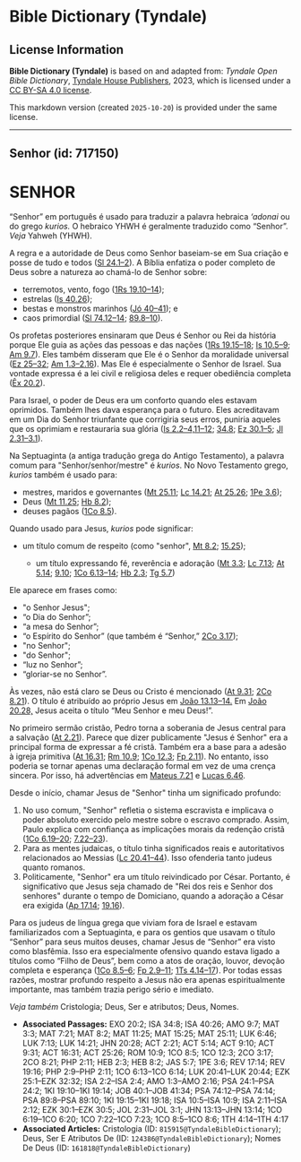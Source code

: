 # Bible Dictionary (Tyndale)

## License Information

**Bible Dictionary (Tyndale)** is based on and adapted from: _Tyndale Open Bible Dictionary_, [Tyndale House Publishers](https://tyndaleopenresources.com/), 2023, which is licensed under a [CC BY-SA 4.0 license](https://creativecommons.org/licenses/by-sa/4.0/legalcode.en).

This markdown version (created `2025-10-20`) is provided under the same license.



--------------------------------

## Senhor (id: 717150)

SENHOR
======

“Senhor” em português é usado para traduzir a palavra hebraica *‘adonai* ou do grego *kurios.* O hebraico YHWH é geralmente traduzido como “Senhor”. *Veja* Yahweh (YHWH).

A regra e a autoridade de Deus como Senhor baseiam\-se em Sua criação e posse de tudo e todos ([Sl 24\.1–2](https://ref.ly/Ps24:1-Ps24:2)). A Bíblia enfatiza o poder completo de Deus sobre a natureza ao chamá\-lo de Senhor sobre:

* terremotos, vento, fogo ([1Rs 19\.10–14](https://ref.ly/1Kgs19:10-1Kgs19:14));
* estrelas ([Is 40\.26](https://ref.ly/Isa40:26));
* bestas e monstros marinhos ([Jó 40–41](https://ref.ly/Job40:1-Job41:34)); e
* caos primordial ([Sl 74\.12–14](https://ref.ly/Ps74:12-Ps74:14); [89\.8–10](https://ref.ly/Ps89:8-Ps89:10)).

Os profetas posteriores ensinaram que Deus é Senhor ou Rei da história porque Ele guia as ações das pessoas e das nações ([1Rs 19\.15–18](https://ref.ly/1Kgs19:15-1Kgs19:18); [Is 10\.5–9](https://ref.ly/Isa10:5-Isa10:9); [Am 9\.7](https://ref.ly/Amos9:7)). Eles também disseram que Ele é o Senhor da moralidade universal ([Ez 25–32](https://ref.ly/Ezek25:1-Ezek32:32); [Am 1\.3–2\.16](https://ref.ly/Amos1:3-Amos2:16)). Mas Ele é especialmente o Senhor de Israel. Sua vontade expressa é a lei civil e religiosa deles e requer obediência completa ([Êx 20\.2](https://ref.ly/Exod20:2)).

Para Israel, o poder de Deus era um conforto quando eles estavam oprimidos. Também lhes dava esperança para o futuro. Eles acreditavam em um Dia do Senhor triunfante que corrigiria seus erros, puniria aqueles que os oprimiam e restauraria sua glória ([Is 2\.2–4,11–12](https://ref.ly/Isa2:2-Isa2:4,Isa2:11-Isa2:12); [34\.8](https://ref.ly/Isa34:8); [Ez 30\.1–5](https://ref.ly/Ezek30:1-Ezek30:5); [Jl 2\.31–3\.1](https://ref.ly/Joel2:31-Joel3:1)).

Na Septuaginta (a antiga tradução grega do Antigo Testamento), a palavra comum para "Senhor/senhor/mestre" é *kurios*. No Novo Testamento grego, *kurios* também é usado para:

* mestres, maridos e governantes ([Mt 25\.11](https://ref.ly/Matt25:11); [Lc 14\.21](https://ref.ly/Luke14:21); [At 25\.26](https://ref.ly/Acts25:26); [1Pe 3\.6](https://ref.ly/1Pet3:6));
* Deus ([Mt 11\.25](https://ref.ly/Matt11:25); [Hb 8\.2](https://ref.ly/Heb8:2));
* deuses pagãos ([1Co 8\.5](https://ref.ly/1Cor8:5)).

Quando usado para Jesus, *kurios* pode significar:

* um título comum de respeito (como "senhor", [Mt 8\.2](https://ref.ly/Matt8:2); [15\.25](https://ref.ly/Matt15:25));

    + um título expressando fé, reverência e adoração ([Mt 3\.3](https://ref.ly/Matt3:3); [Lc 7\.13](https://ref.ly/Luke7:13); [At 5\.14](https://ref.ly/Acts5:14); [9\.10](https://ref.ly/Acts9:10); [1Co 6\.13–14](https://ref.ly/1Cor6:13-1Cor6:14); [Hb 2\.3](https://ref.ly/Heb2:3); [Tg 5\.7](https://ref.ly/Jas5:7))

Ele aparece em frases como:

* "o Senhor Jesus";
* “o Dia do Senhor”;
* “a mesa do Senhor”;
* “o Espírito do Senhor” (que também é “Senhor,” [2Co 3\.17](https://ref.ly/2Cor3:17));
* "no Senhor";
* "do Senhor";
* “luz no Senhor”;
* “gloriar\-se no Senhor”.

Às vezes, não está claro se Deus ou Cristo é mencionado ([At 9\.31](https://ref.ly/Acts9:31); [2Co 8\.21](https://ref.ly/2Cor8:21)). O título é atribuído ao próprio Jesus em [João 13\.13–14\.](https://ref.ly/John13:13-John13:14) Em [João 20\.28,](https://ref.ly/John20:28) Jesus aceita o título “Meu Senhor e meu Deus!”.

No primeiro sermão cristão, Pedro torna a soberania de Jesus central para a salvação ([At 2\.21](https://ref.ly/Acts2:21)). Parece que dizer publicamente "Jesus é Senhor" era a principal forma de expressar a fé cristã. Também era a base para a adesão à igreja primitiva ([At 16\.31](https://ref.ly/Acts16:31); [Rm 10\.9](https://ref.ly/Rom10:9); [1Co 12\.3](https://ref.ly/1Cor12:3); [Fp 2\.11](https://ref.ly/Phil2:11)). No entanto, isso poderia se tornar apenas uma declaração formal em vez de uma crença sincera. Por isso, há advertências em [Mateus 7\.21](https://ref.ly/Matt7:21) e [Lucas 6\.46](https://ref.ly/Luke6:46).

Desde o início, chamar Jesus de "Senhor" tinha um significado profundo:

1. No uso comum, "Senhor" refletia o sistema escravista e implicava o poder absoluto exercido pelo mestre sobre o escravo comprado. Assim, Paulo explica com confiança as implicações morais da redenção cristã ([1Co 6\.19–20](https://ref.ly/1Cor6:19-1Cor6:20); [7\.22–23](https://ref.ly/1Cor7:22-1Cor7:23)).
2. Para as mentes judaicas, o título tinha significados reais e autoritativos relacionados ao Messias ([Lc 20\.41–44](https://ref.ly/Luke20:41-Luke20:44)). Isso ofenderia tanto judeus quanto romanos.
3. Politicamente, "Senhor" era um título reivindicado por César. Portanto, é significativo que Jesus seja chamado de "Rei dos reis e Senhor dos senhores" durante o tempo de Domiciano, quando a adoração a César era exigida ([Ap 17\.14](https://ref.ly/Rev17:14); [19\.16](https://ref.ly/Rev19:16)).

Para os judeus de língua grega que viviam fora de Israel e estavam familiarizados com a Septuaginta, e para os gentios que usavam o título “Senhor” para seus muitos deuses, chamar Jesus de “Senhor” era visto como blasfêmia. Isso era especialmente ofensivo quando estava ligado a títulos como “Filho de Deus”, bem como a atos de oração, louvor, devoção completa e esperança ([1Co 8\.5–6](https://ref.ly/1Cor8:5-1Cor8:6); [Fp 2\.9–11](https://ref.ly/Phil2:9-Phil2:11); [1Ts 4\.14–17](https://ref.ly/1Thess4:14-1Thess4:17)). Por todas essas razões, mostrar profundo respeito a Jesus não era apenas espiritualmente importante, mas também trazia perigo sério e imediato.

*Veja também* Cristologia; Deus, Ser e atributos; Deus, Nomes.

* **Associated Passages:** EXO 20:2; ISA 34:8; ISA 40:26; AMO 9:7; MAT 3:3; MAT 7:21; MAT 8:2; MAT 11:25; MAT 15:25; MAT 25:11; LUK 6:46; LUK 7:13; LUK 14:21; JHN 20:28; ACT 2:21; ACT 5:14; ACT 9:10; ACT 9:31; ACT 16:31; ACT 25:26; ROM 10:9; 1CO 8:5; 1CO 12:3; 2CO 3:17; 2CO 8:21; PHP 2:11; HEB 2:3; HEB 8:2; JAS 5:7; 1PE 3:6; REV 17:14; REV 19:16; PHP 2:9–PHP 2:11; 1CO 6:13–1CO 6:14; LUK 20:41–LUK 20:44; EZK 25:1–EZK 32:32; ISA 2:2–ISA 2:4; AMO 1:3–AMO 2:16; PSA 24:1–PSA 24:2; 1KI 19:10–1KI 19:14; JOB 40:1–JOB 41:34; PSA 74:12–PSA 74:14; PSA 89:8–PSA 89:10; 1KI 19:15–1KI 19:18; ISA 10:5–ISA 10:9; ISA 2:11–ISA 2:12; EZK 30:1–EZK 30:5; JOL 2:31–JOL 3:1; JHN 13:13–JHN 13:14; 1CO 6:19–1CO 6:20; 1CO 7:22–1CO 7:23; 1CO 8:5–1CO 8:6; 1TH 4:14–1TH 4:17
* **Associated Articles:** Cristologia (ID: `815915@TyndaleBibleDictionary`); Deus, Ser E Atributos De (ID: `124386@TyndaleBibleDictionary`); Nomes De Deus (ID: `161818@TyndaleBibleDictionary`)

